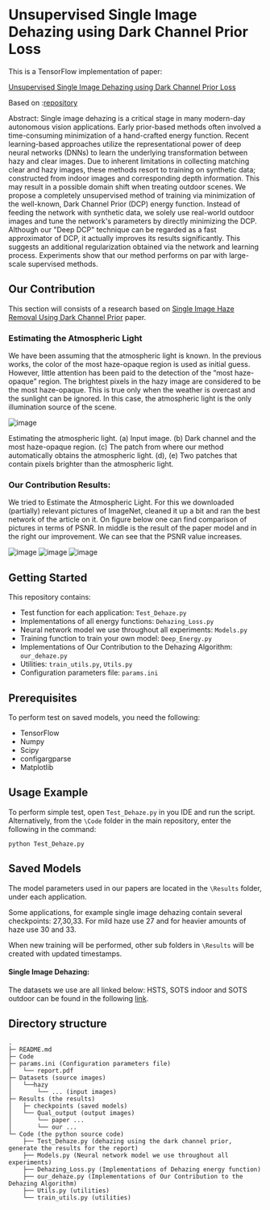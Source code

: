 # Unsupervised Single Image Dehazing using Dark Channel Prior Loss

This is a TensorFlow implementation of paper:

[Unsupervised Single Image Dehazing using Dark Channel Prior Loss](https://arxiv.org/abs/1812.07051)

Based on :[repository](https://github.com/AlonaGolts/Deep_Energy)

Abstract: Single image dehazing is a critical stage in many modern-day autonomous vision applications. Early prior-based methods often involved a time-consuming minimization of a hand-crafted energy function. Recent learning-based approaches utilize the representational power of deep neural networks (DNNs) to learn the underlying transformation between hazy and clear images. Due to inherent limitations in collecting matching clear and hazy images, these methods resort to training on synthetic data; constructed from indoor images and corresponding depth information. This may result in a possible domain shift when treating outdoor scenes. We propose a completely unsupervised method of training via minimization of the well-known, Dark Channel Prior (DCP) energy function. Instead of feeding the network with synthetic data, we solely use real-world outdoor images and tune the network's parameters by directly minimizing the DCP. Although our "Deep DCP" technique can be regarded as a fast approximator of DCP, it actually improves its results significantly. This suggests an additional regularization obtained via the network and learning process. Experiments show that our method performs on par with large-scale
supervised methods.

## Our Contribution
This section will consists of a research based on [Single Image Haze Removal Using Dark Channel Prior](http://mmlab.ie.cuhk.edu.hk/archive/2011/Haze.pdf) paper.

### Estimating the Atmospheric Light
We have been assuming that the atmospheric light is known. In the previous works, the color of the most haze-opaque region is used as initial guess. However, little attention has been paid to the detection of the “most haze-opaque” region. The brightest pixels in the hazy image are considered to be the most haze-opaque. This is true only when the weather is overcast and the sunlight can be ignored. In this case, the atmospheric light is the only illumination source of the scene.

![image](https://user-images.githubusercontent.com/37774604/159529215-0c31f5f9-0b69-4265-a406-400648844bf1.png)

Estimating the atmospheric light. (a) Input image. (b) Dark channel and the most haze-opaque region. (c) The patch from where our method automatically obtains the atmospheric light. (d), (e) Two patches that contain pixels brighter than the atmospheric light.

### Our Contribution Results:
We tried to Estimate the Atmospheric Light. For this we downloaded (partially) relevant pictures of ImageNet, cleaned it up a bit and ran the best network of the article on it. On figure below one can find comparison of pictures in terms of PSNR. In middle is the result of the paper model and in the right our improvement. We can see that the PSNR value increases.

![image](https://user-images.githubusercontent.com/37774604/159527870-b7cd1c4f-37e8-430c-a050-2d7bd6b75fb5.png)
![image](https://user-images.githubusercontent.com/37774604/159528059-9c107707-a5cd-4fdc-bd14-5a899d6929f1.png)
![image](https://user-images.githubusercontent.com/37774604/159528119-98cef877-eb9f-4ddd-afd8-5f96dea6f6d5.png)

## Getting Started

This repository contains: 

- Test function for each application: `Test_Dehaze.py`
- Implementations of all energy functions: `Dehazing_Loss.py`
- Neural network model we use throughout all experiments: `Models.py`
- Training function to train your own model: `Deep_Energy.py`
- Implementations of Our Contribution to the Dehazing Algorithm: `our_dehaze.py` 
- Utilities: `train_utils.py`, `Utils.py`
- Configuration parameters file: `params.ini`


## Prerequisites

To perform test on saved models, you need the following:

- TensorFlow
- Numpy
- Scipy
- configargparse
- Matplotlib

## Usage Example

To perform simple test, open `Test_Dehaze.py` in you IDE and run the script. Alternatively, from the `\Code` folder in the main repository, enter the following in the command:

`python Test_Dehaze.py`


## Saved Models

The model parameters used in our papers are located in the `\Results` folder, under each application. 

Some applications, for example single image dehazing contain several checkpoints: 27,30,33. For mild haze use 27 and for heavier amounts of haze use 30 and 33. 

When new training will be performed, other sub folders in `\Results` will be created with updated timestamps.

#### Single Image Dehazing: 

The datasets we use are all linked below:
HSTS, SOTS indoor and SOTS outdoor can be found in the following [link](https://sites.google.com/view/reside-dehaze-datasets/reside-v0). 

## Directory structure

    .
	├─ README.md
	├─ Code
	├─ params.ini (Configuration parameters file) 
	│   └── report.pdf
	├─ Datasets (source images)
	│   └──hazy
	│       └── ... (input images)
	├─ Results (the results)
    │   ├─ checkpoints (saved models)
    │   └── Qual_output (output images)
    │       └── paper ...
    │       └── our ...
	└─ Code (the python source code)
        ├── Test_Dehaze.py (dehazing using the dark channel prior, generate the results for the report)
        ├── Models.py (Neural network model we use throughout all experiments)
        ├── Dehazing_Loss.py (Implementations of Dehazing energy function)
        ├── our_dehaze.py (Implementations of Our Contribution to the Dehazing Algorithm)
        ├── Utils.py (utilities)
        └── train_utils.py (utilities)
